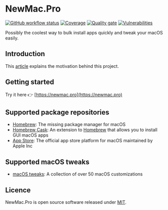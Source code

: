 # NewMac.Pro

[![GitHub workflow status](https://img.shields.io/github/actions/workflow/status/ayltai/newmacpro-frontend/ci.yaml)](https://github.com/ayltai/newmacpro-frontend/actions)
[![Coverage](https://img.shields.io/sonar/coverage/ayltai_newmacpro-frontend?server=https%3A%2F%2Fsonarcloud.io)](https://sonarcloud.io/dashboard?id=ayltai_newmacpro-frontend)
[![Quality gate](https://img.shields.io/sonar/quality_gate/ayltai_newmacpro-frontend?server=https%3A%2F%2Fsonarcloud.io)](https://sonarcloud.io/dashboard?id=ayltai_newmacpro-frontend)
[![Vulnerabilities](https://snyk.io/test/github/ayltai/newmacpro-frontend/badge.svg)](https://snyk.io/test/github/ayltai/newmacpro-frontend)

Possibly the coolest way to bulk install apps quickly and tweak your macOS easily.

## Introduction

This [article](https://ayltai.medium.com/install-mac-apps-and-tweaks-with-a-single-command-6b1b90c466b5) explains the motivation behind this project.

## Getting started

Try it here 👉 [https://newmac.pro](https://newmac.pro)

## Supported package repositories

- [Homebrew](https://brew.sh): The missing package manager for macOS
- [Homebrew Cask](https://formulae.brew.sh/cask/): An extension to [Homebrew](https://brew.sh) that allows you to install GUI macOS apps
- [App Store](https://www.apple.com/app-store/): The official app store platform for macOS maintained by Apple Inc

## Supported macOS tweaks

- [macOS tweaks](https://github.com/ayltai/ansible-macOS-tweaks): A collection of over 50 macOS customizations

## Licence

NewMac.Pro is open source software released under [MIT](https://github.com/ayltai/newmacpro/blob/master/LICENSE).
